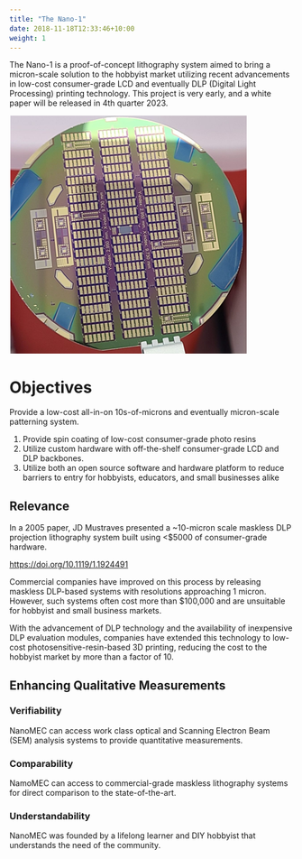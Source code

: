 ```yaml
---
title: "The Nano-1"
date: 2018-11-18T12:33:46+10:00
weight: 1
---
```


The Nano-1 is a proof-of-concept lithography system aimed to bring a micron-scale solution to the hobbyist market utilizing recent advancements in low-cost consumer-grade LCD and eventually DLP (Digital Light Processing) printing technology. This project is very early, and a white paper will be released in 4th quarter 2023.

![Accounting Services](/images/nano-1/wafer.png)

# Objectives

Provide a low-cost all-in-on 10s-of-microns and eventually micron-scale patterning system.

1. Provide spin coating of low-cost consumer-grade photo resins
2. Utilize custom hardware with off-the-shelf consumer-grade LCD and DLP backbones.
3. Utilize both an open source software and hardware platform to reduce barriers to entry for hobbyists, educators, and small businesses alike

## Relevance

In a 2005 paper, JD Mustraves presented a ~10-micron scale maskless DLP projection lithography system built using <$5000 of consumer-grade hardware.

https://doi.org/10.1119/1.1924491

Commercial companies have improved on this process by releasing maskless DLP-based systems with resolutions approaching 1 micron. However, such systems often cost more than $100,000 and are unsuitable for hobbyist and small business markets.

With the advancement of DLP technology and the availability of inexpensive DLP evaluation modules, companies have extended this technology to low-cost photosensitive-resin-based 3D printing, reducing the cost to the hobbyist market by more than a factor of 10.

## Enhancing Qualitative Measurements

### Verifiability

NanoMEC can access work class optical and Scanning Electron Beam (SEM) analysis systems to provide quantitative measurements.

### Comparability

NamoMEC can access to commercial-grade maskless lithography systems for direct comparison to the state-of-the-art.

### Understandability

NanoMEC was founded by a lifelong learner and DIY hobbyist that understands the need of the community.